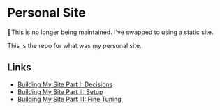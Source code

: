 # Personal Site 

🚧This is no longer being maintained. I've swapped to using a static site.

This is the repo for what was my personal site.

## Links

* [Build­ing My Site Part I: Decisions](https://tj.ie/building-my-site-part-i-decisions)
* [Build­ing My Site Part II: Setup](https://tj.ie/building-my-site-part-ii-setup)
* [Build­ing My Site Part III: Fine Tuning](https://tj.ie/building-my-site-part-iiI-fine-tuning)
